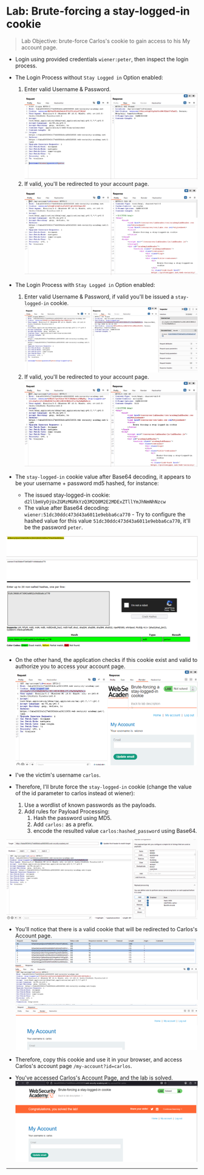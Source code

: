 # Lab: Brute-forcing a stay-logged-in cookie

> Lab Objective: brute-force Carlos's cookie to gain access to his My account page.

- Login using provided credentials `wiener:peter`, then inspect the login process.

- The Login Process without `Stay Logged in` Option enabled:

  1. Enter valid Username & Password.
     ![1st screenshot](./attachments/1.png)
  2. If valid, you'll be redirected to your account page.
     ![2nd screenshot](./attachments/2.png)

- The Login Process with `Stay Logged in` Option enabled:

  1. Enter valid Username & Password, if valid you'll be issued a `stay-logged-in` cookie.
     ![3rd screenshot](./attachments/3.png)
  2. If valid, you'll be redirected to your account page.
     ![4th screenshot](./attachments/4.png)

- The `stay-logged-in` cookie value after Base64 decoding, it appears to be your username + password md5 hashed, for instance:

  - The issued stay-logged-in cookie:
    `d2llbmVyOjUxZGMzMGRkYzQ3M2Q0M2E2MDExZTllYmJhNmNhNzcw`
  - The value after Base64 decoding:
    `wiener:51dc30ddc473d43a6011e9ebba6ca770` - Try to configure the hashed value for this value `51dc30ddc473d43a6011e9ebba6ca770`, it'll be the password `peter`.

![5th screenshot](./attachments/5.png)
![6th screenshot](./attachments/6.png)

- On the other hand, the application checks if this cookie exist and valid to authorize you to access your account page.
  ![8th screenshot](./attachments/8.png)

- I've the victim's username `carlos`.

- Therefore, I'll brute force the `stay-logged-in` cookie (change the value of the id parameter to carlos instead ot wiener):

  1. Use a wordlist of known passwords as the payloads.
  2. Add rules for Payload Processing:
     1. Hash the password using MD5.
     2. Add `carlos:` as a prefix.
     3. encode the resulted value `carlos:hashed_password` using Base64.

![9th screenshot](./attachments/9.png)

- You'll notice that there is a valid cookie that will be redirected to Carlos's Account page.
  ![10th screenshot](./attachments/10.png)
  ![11th screenshot](./attachments/11.png)

- Therefore, copy this cookie and use it in your browser, and access Carlos's account page `/my-account?id=carlos`.

- You've accessed Carlos's Account Page, and the lab is solved.
  ![12th screenshot](./attachments/12.png)

---
